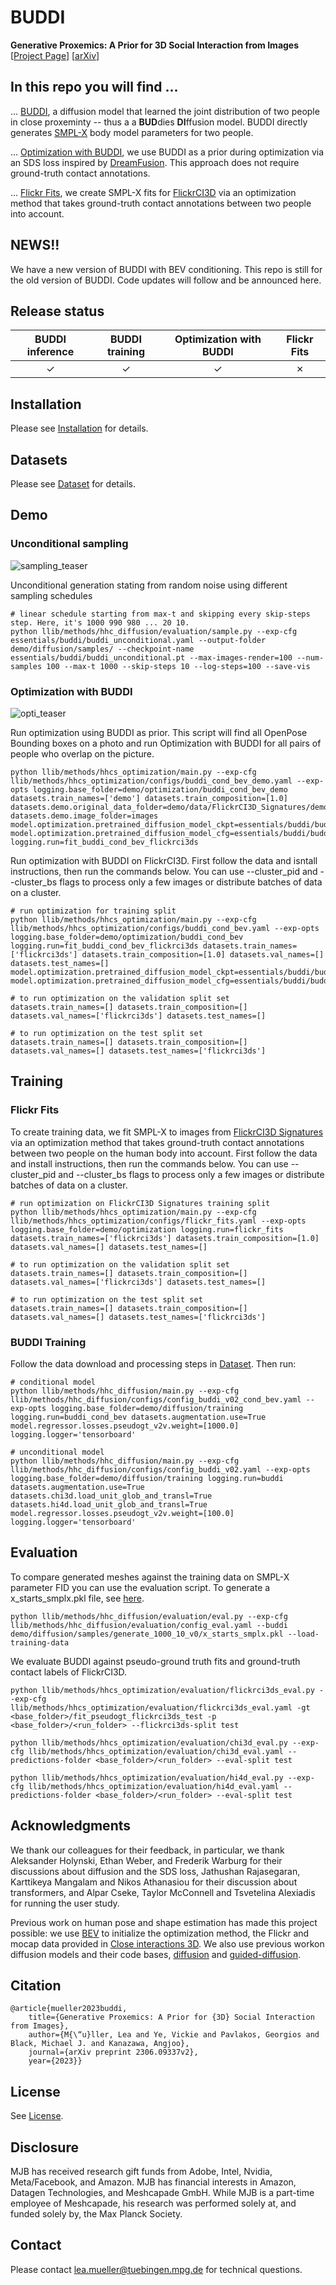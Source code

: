 # BUDDI
<b> Generative Proxemics: A Prior for 3D Social Interaction from Images </b>\
[[Project Page](https://muelea.github.io/buddi/)] [[arXiv](https://arxiv.org/abs/2306.09337)]

## In this repo you will find ...

... [BUDDI](#unconditional-sampling), a diffusion model that learned the joint distribution of two people in close proxeminty -- thus a a <b>BUD</b>dies <b>DI</b>ffusion model. BUDDI directly generates [SMPL-X](https://smpl-x.is.tue.mpg.de) body model parameters for two people.

... [Optimization with BUDDI](#optimization-with-buddi), we use BUDDI as a prior during optimization via an SDS loss inspired by [DreamFusion](https://arxiv.org/pdf/2209.14988.pdf). This approach does not require ground-truth contact annotations.

... [Flickr Fits](#flickr-fits), we create SMPL-X fits for [FlickrCI3D](https://ci3d.imar.ro) via an optimization method that takes ground-truth contact annotations between two people into account.

## NEWS!!
We have a new version of BUDDI with BEV conditioning. This repo is still for the old version of BUDDI. Code updates will follow and be announced here.

## Release status

| BUDDI inference | BUDDI training | Optimization with BUDDI | Flickr Fits |
| :----: | :----: | :----: | :----: |
| &check; | &check;  | &check; | &#x2717; |


## Installation
Please see [Installation](./documentation/INSTALL.md) for details. 

## Datasets
Please see [Dataset](./documentation/DATA.md) for details.

## Demo 

### Unconditional sampling

![sampling_teaser](documentation/gifs/teaser_4.png)

Unconditional generation stating from random noise using different sampling schedules

```
# linear schedule starting from max-t and skipping every skip-steps step. Here, it's 1000 990 980 ... 20 10. 
python llib/methods/hhc_diffusion/evaluation/sample.py --exp-cfg essentials/buddi/buddi_unconditional.yaml --output-folder demo/diffusion/samples/ --checkpoint-name essentials/buddi/buddi_unconditional.pt --max-images-render=100 --num-samples 100 --max-t 1000 --skip-steps 10 --log-steps=100 --save-vis 
```



### Optimization with BUDDI

![opti_teaser](documentation/gifs/teaser_2.png)

Run optimization using BUDDI as prior. This script will find all OpenPose Bounding boxes on a photo and run Optimization with BUDDI for all pairs of people who overlap on the picture.
```
python llib/methods/hhcs_optimization/main.py --exp-cfg llib/methods/hhcs_optimization/configs/buddi_cond_bev_demo.yaml --exp-opts logging.base_folder=demo/optimization/buddi_cond_bev_demo datasets.train_names=['demo'] datasets.train_composition=[1.0] datasets.demo.original_data_folder=demo/data/FlickrCI3D_Signatures/demo datasets.demo.image_folder=images model.optimization.pretrained_diffusion_model_ckpt=essentials/buddi/buddi_cond_bev.pt model.optimization.pretrained_diffusion_model_cfg=essentials/buddi/buddi_cond_bev.yaml logging.run=fit_buddi_cond_bev_flickrci3ds
```

Run optimization with BUDDI on FlickrCI3D. First follow the data and isntall instructions, then run the commands below. You can use --cluster_pid and --cluster_bs flags to process only a few images or distribute batches of data on a cluster.
```
# run optimization for training split
python llib/methods/hhcs_optimization/main.py --exp-cfg llib/methods/hhcs_optimization/configs/buddi_cond_bev.yaml --exp-opts logging.base_folder=demo/optimization/buddi_cond_bev logging.run=fit_buddi_cond_bev_flickrci3ds datasets.train_names=['flickrci3ds'] datasets.train_composition=[1.0] datasets.val_names=[] datasets.test_names=[] model.optimization.pretrained_diffusion_model_ckpt=essentials/buddi/buddi_cond_bev.pt model.optimization.pretrained_diffusion_model_cfg=essentials/buddi/buddi_cond_bev.yaml

# to run optimization on the validation split set
datasets.train_names=[] datasets.train_composition=[] datasets.val_names=['flickrci3ds'] datasets.test_names=[]

# to run optimization on the test split set
datasets.train_names=[] datasets.train_composition=[] datasets.val_names=[] datasets.test_names=['flickrci3ds']
```

## Training

### Flickr Fits

To create training data, we fit SMPL-X to images from [FlickrCI3D Signatures](https://ci3d.imar.ro/flickrci3d) via an optimization method that takes ground-truth contact annotations between two people on the human body into account. First follow the data and install instructions, then run the commands below. You can use --cluster_pid and --cluster_bs flags to process only a few images or distribute batches of data on a cluster.
```
# run optimization on FlickrCI3D Signatures training split
python llib/methods/hhcs_optimization/main.py --exp-cfg llib/methods/hhcs_optimization/configs/flickr_fits.yaml --exp-opts logging.base_folder=demo/optimization logging.run=flickr_fits datasets.train_names=['flickrci3ds'] datasets.train_composition=[1.0] datasets.val_names=[] datasets.test_names=[]

# to run optimization on the validation split set
datasets.train_names=[] datasets.train_composition=[] datasets.val_names=['flickrci3ds'] datasets.test_names=[]

# to run optimization on the test split set
datasets.train_names=[] datasets.train_composition=[] datasets.val_names=[] datasets.test_names=['flickrci3ds']
```

### BUDDI Training
Follow the data download and processing steps in [Dataset](./documentation/DATA.md). Then run: 
```
# conditional model
python llib/methods/hhc_diffusion/main.py --exp-cfg llib/methods/hhc_diffusion/configs/config_buddi_v02_cond_bev.yaml --exp-opts logging.base_folder=demo/diffusion/training logging.run=buddi_cond_bev datasets.augmentation.use=True model.regressor.losses.pseudogt_v2v.weight=[1000.0] logging.logger='tensorboard'

# unconditional model 
python llib/methods/hhc_diffusion/main.py --exp-cfg llib/methods/hhc_diffusion/configs/config_buddi_v02.yaml --exp-opts logging.base_folder=demo/diffusion/training logging.run=buddi datasets.augmentation.use=True datasets.chi3d.load_unit_glob_and_transl=True datasets.hi4d.load_unit_glob_and_transl=True model.regressor.losses.pseudogt_v2v.weight=[100.0] logging.logger='tensorboard'
```


## Evaluation 

To compare generated meshes against the training data on SMPL-X parameter FID you can use the evaluation script. To generate a x_starts_smplx.pkl file, see [here](#unconditional-sampling).
```
python llib/methods/hhc_diffusion/evaluation/eval.py --exp-cfg llib/methods/hhc_diffusion/evaluation/config_eval.yaml --buddi demo/diffusion/samples/generate_1000_10_v0/x_starts_smplx.pkl --load-training-data
```

We evaluate BUDDI against pseudo-ground truth fits and ground-truth contact labels of FlickrCI3D.
```
python llib/methods/hhcs_optimization/evaluation/flickrci3ds_eval.py --exp-cfg llib/methods/hhcs_optimization/evaluation/flickrci3ds_eval.yaml -gt <base_folder>/fit_pseudogt_flickrci3ds_test -p <base_folder>/<run_folder> --flickrci3ds-split test

python llib/methods/hhcs_optimization/evaluation/chi3d_eval.py --exp-cfg llib/methods/hhcs_optimization/evaluation/chi3d_eval.yaml --predictions-folder <base_folder>/<run_folder> --eval-split test

python llib/methods/hhcs_optimization/evaluation/hi4d_eval.py --exp-cfg llib/methods/hhcs_optimization/evaluation/hi4d_eval.yaml --predictions-folder <base_folder>/<run_folder> --eval-split test
```


## Acknowledgments
We thank our colleagues for their feedback, in particular, we thank Aleksander Holynski, Ethan Weber, and Frederik Warburg for their discussions about diffusion and the SDS loss, Jathushan Rajasegaran, Karttikeya Mangalam and Nikos Athanasiou for their discussion about transformers, and Alpar Cseke, Taylor McConnell and Tsvetelina Alexiadis for running the user study.

Previous work on human pose and shape estimation has made this project possible: we use [BEV](https://github.com/Arthur151/ROMP) to initialize the optimization method, the Flickr and mocap data provided in [Close interactions 3D](https://ci3d.imar.ro/index.php/). We also use previous workon diffusion models and their code bases, [diffusion](https://github.com/hojonathanho/diffusion) and [guided-diffusion](https://github.com/openai/guided-diffusion/tree/main/guided_diffusion).



## Citation
```
@article{mueller2023buddi,
    title={Generative Proxemics: A Prior for {3D} Social Interaction from Images},
    author={M{\“u}ller, Lea and Ye, Vickie and Pavlakos, Georgios and Black, Michael J. and Kanazawa, Angjoo},
    journal={arXiv preprint 2306.09337v2},
    year={2023}}
```

## License
See [License](./LICENSE).


## Disclosure
MJB has received research gift funds from Adobe, Intel, Nvidia, Meta/Facebook, and Amazon. MJB has financial interests in Amazon, Datagen Technologies, and Meshcapade GmbH. While MJB is a part-time employee of Meshcapade, his research was performed solely at, and funded solely by, the Max Planck Society.


## Contact
Please contact lea.mueller@tuebingen.mpg.de for technical questions.
